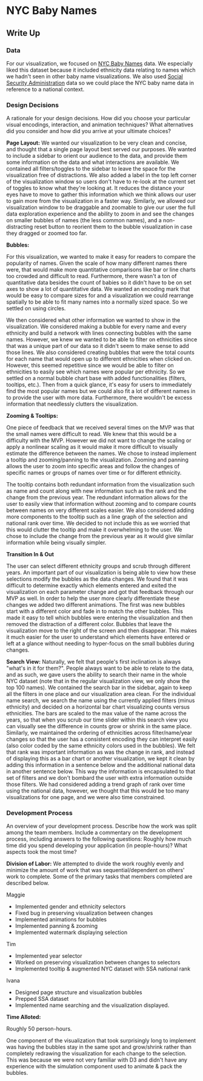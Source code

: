 # NYC Baby Names

## Write Up

### Data

For our visualization, we focused on [NYC Baby Names](https://data.cityofnewyork.us/Health/Popular-Baby-Names/25th-nujf/data) data. We especially liked this dataset because it included ethnicity data relating to names which we hadn't seen in other baby name visualizations. We also used [Social Security Administration](https://www.ssa.gov/oact/babynames/limits.html) data so we could place the NYC baby name data in reference to a national context. 

### Design Decisions

A rationale for your design decisions. How did you choose your particular visual encodings, interaction, and animation techniques? What alternatives did you consider and how did you arrive at your ultimate choices?

**Page Layout:** We wanted our visualization to be very clean and concise, and thought that a single page layout best served our purposes. We wanted to include a sidebar to orient our audience to the data, and provide them some information on the data and what interactions are available. We contained all filters/toggles to the sidebar to leave the space for the visualization free of distractions. We also added a label in the top left corner of the visualization window so users don't have to re-look at the current set of toggles to know what they're looking at. It reduces the distance your eyes have to move to gather this information which we think allows our user to gain more from the visualization in a faster way. Similarly, we allowed our visualization window to be draggable and zoomable to give our user the full data exploration experience and the ability to zoom in and see the changes on smaller bubbles of names (the less common names), and a non-distracting reset button to reorient them to the bubble visualization in case they dragged or zoomed too far. 

**Bubbles:**

For this visualization, we wanted to make it easy for readers to compare the popularity of names. Given the scale of how many different names there were, that would make more quantitative comparisons like bar or line charts too crowded and difficult to read. Furthermore, there wasn't a ton of quantitative data besides the count of babies so it didn't have to be on set axes to show a lot of quantitative data. We wanted an encoding mark that would be easy to compare sizes for and a visualization we could rearrange spatially to be able to fit many names into a normally sized space. So we settled on using circles. 

We then considered what other information we wanted to show in the visualization. We considered making a bubble for every name and every ethnicity and build a network with lines connecting bubbles with the same names. However, we knew we wanted to be able to filter on ethnicities since that was a unique part of our data so it didn't seem to make sense to add those lines. We also considered creating bubbles that were the total counts for each name that would open up to different ethnicities when clicked on. However, this seemed repetitive since we would be able to filter on ethnicities to easily see which names were popular per ethnicity. So we settled on a normal bubble chart base with added functionalities (filters, tooltips, etc.). Then from a quick glance, it's easy for users to immediately find the most popular names but we could also fit a lot of different names in to provide the user with more data. Furthermore, there wouldn't be excess information that needlessly clutters the visualization.

**Zooming & Tooltips:**

One piece of feedback that we received several times on the MVP was that the small names were difficult to read. We knew that this would
be a difficulty with the MVP. However we did not want to change the scaling or apply a nonlinear scaling as it would make it more difficult to
visually estimate the difference between the names. We chose to instead implement a tooltip and zooming/panning to the visualization. Zooming
and panning allows the user to zoom into specific areas and follow the changes of specific names or groups of names over time or for different
ethnicity.

The tooltip contains both redundant information from the visualization such as name and count along with new information such as the rank
and the change from the previous year. The redundant information allows for the user to easily view that information without zooming and
to compare counts between names on very different scales easier. We also considered adding more components to the tooltip such as a line
graph of the selection and national rank over time. We decided to not include this as we worried that this would clutter the tooltip and
make it overwhelming to the user. We chose to include the change from the previous year as it would give similar information while
being visually simpler.

**Transition In & Out**

The user can select different ethnicity groups and scrub through different years. An important part of our visualization is being able to
view how these selections modify the bubbles as the data changes. We found that it was difficult to determine exactly which elements entered
and exited the visualization on each parameter change and got that feedback through our MVP as well. In order to help the user more clearly differentiate these changes we added two different animations. The first was new bubbles start with a different color and fade in to match the other bubbles. This made it easy to tell which bubbles were entering the visualization and then removed the distraction of a different color. Bubbles that leave the visualization move to the right of the screen and then disappear. This makes it much easier for the user to understand which elements have entered or left at a glance without needing to hyper-focus on the small bubbles during changes.

**Search View:** Naturally, we felt that people's first inclination is always "what's in it for them?". People always want to be able to relate to the data, and as such, we gave users the ability to search their name in the whole NYC dataset (note that in the regular visualization view, we only show the top 100 names). We contained the search bar in the sidebar, again to keep all the filters in one place and our visualization area clean. For the individual name search, we search the name using the currently applied filters (minus ethnicity) and decided on a horizontal bar chart visualizing counts versus ethnicities. The bars are scaled to the max value of the name across the years, so that when you scrub our time slider within this search view you can visually see the difference in counts grow or shrink in the same place. Similarly, we maintained the ordering of ethnicities across filter/name/year changes so that the user has a consistent encoding they can interpret easily (also color coded by the same ethnicity colors used in the bubbles). We felt that rank was important information as was the change in rank, and instead of displaying this as a bar chart or another visualization, we kept it clean by adding this information in a sentence below and the additional national data in another sentence below. This way the information is encapsulated to that set of filters and we don't bombard the user with extra information outside those filters. We had considered adding a trend graph of rank over time using the national data, however, we thought that this would be too many visualizations for one page, and we were also time constrained. 

### Development Process

An overview of your development process. Describe how the work was split among the team members. Include a commentary on the development process, including answers to the following questions: Roughly how much time did you spend developing your application (in people-hours)? What aspects took the most time?

**Division of Labor:**
We attempted to divide the work roughly evenly and minimize the amount of work that was sequential/dependent on others' work to complete.
Some of the primary tasks that members completed are described below.

Maggie
  - Implemented gender and ethnicity selectors
  - Fixed bug in preserving visualization between changes
  - Implemented animations for bubbles
  - Implemented panning & zooming
  - Implemented watermark displaying selection  

Tim
  - Implemented year selector
  - Worked on preserving visualization between changes to selectors
  - Implemented tooltip & augmented NYC dataset with SSA national rank

Ivana
  - Designed page structure and visualization bubbles
  - Prepped SSA dataset
  - Implemented name searching and the visualization displayed.

**Time Alloted:**

Roughly 50 person-hours.

One component of the visualization that took surprisingly long to implement was having the bubbles
stay in the same spot and grow/shrink rather than completely redrawing the visualization for
each change to the selection. This was because we were not very familiar with D3 and didn't
have any experience with the simulation component used to animate & pack the bubbles.
